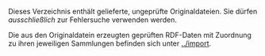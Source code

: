 <p>
  Dieses Verzeichnis enthält gelieferte, ungeprüfte Originaldateien.
  Sie dürfen <em>ausschließlich</em> zur Fehlersuche verwenden werden.
</p>
<p>
  Die aus den Originaldatein erzeugten geprüften RDF-Daten mit Zuordnung zu
  ihren jeweiligen Sammlungen befinden sich unter <a href="../import/">../import</a>.
</p>
